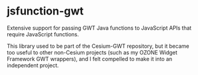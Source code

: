 jsfunction-gwt
==============

Extensive support for passing GWT Java functions to JavaScript APIs that require JavaScript functions.

This library used to be part of the Cesium-GWT repository, but it became too useful to other
non-Cesium projects (such as my OZONE Widget Framework GWT wrappers), and I felt compelled to make it
into an independent project.
